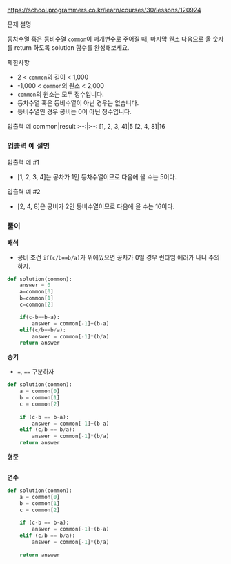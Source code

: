 https://school.programmers.co.kr/learn/courses/30/lessons/120924

문제 설명

등차수열 혹은 등비수열 `common`이 매개변수로 주어질 때, 마지막 원소 다음으로 올 숫자를 return 하도록 solution 함수를 완성해보세요.

제한사항
- 2 < `common`의 길이 < 1,000
- -1,000 < `common`의 원소 < 2,000
- `common`의 원소는 모두 정수입니다.
- 등차수열 혹은 등비수열이 아닌 경우는 없습니다.
- 등비수열인 경우 공비는 0이 아닌 정수입니다.

입출력 예
common|result
:--:|:--:
[1, 2, 3, 4]|5
[2, 4, 8]|16

### 입출력 예 설명

입출력 예 #1

- [1, 2, 3, 4]는 공차가 1인 등차수열이므로 다음에 올 수는 5이다.

입출력 예 #2

- [2, 4, 8]은 공비가 2인 등비수열이므로 다음에 올 수는 16이다.


### **풀이**

**재석**
- 공비 조건 `if(c/b==b/a)`가 위에있으면 공차가 0일 경우 런타임 에러가 나니 주의하자.
```python
def solution(common):
    answer = 0
    a=common[0]
    b=common[1]
    c=common[2]

    if(c-b==b-a):
        answer = common[-1]+(b-a)
    elif(c/b==b/a):
        answer = common[-1]*(b/a)
    return answer
```

**승기**
- `=`, `==` 구분하자

```python
def solution(common):
    a = common[0]
    b = common[1]
    c = common[2]
    
    if (c-b == b-a):
        answer = common[-1]+(b-a)
    elif (c/b == b/a):
        answer = common[-1]*(b/a)
    return answer
```

**형준**

```java

```

**연수**

```python
def solution(common):
    a = common[0]
    b = common[1]
    c = common[2]
    
    if (c-b == b-a):
        answer = common[-1]+(b-a)
    elif (c/b == b/a):
        answer = common[-1]*(b/a)
        
    return answer
```

